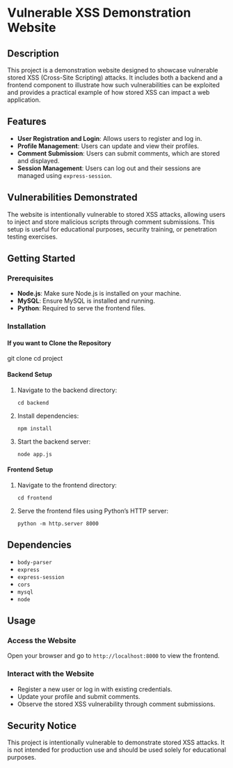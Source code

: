 # Vulnerable XSS Demonstration Website

## Description

This project is a demonstration website designed to showcase vulnerable stored XSS (Cross-Site Scripting) attacks. It includes both a backend and a frontend component to illustrate how such vulnerabilities can be exploited and provides a practical example of how stored XSS can impact a web application.

## Features

- **User Registration and Login**: Allows users to register and log in.
- **Profile Management**: Users can update and view their profiles.
- **Comment Submission**: Users can submit comments, which are stored and displayed.
- **Session Management**: Users can log out and their sessions are managed using `express-session`.

## Vulnerabilities Demonstrated

The website is intentionally vulnerable to stored XSS attacks, allowing users to inject and store malicious scripts through comment submissions. This setup is useful for educational purposes, security training, or penetration testing exercises.

## Getting Started

### Prerequisites

- **Node.js**: Make sure Node.js is installed on your machine.
- **MySQL**: Ensure MySQL is installed and running.
- **Python**: Required to serve the frontend files.

### Installation

#### If you want to Clone the Repository

git clone [<repository-url>](https://github.com/MnaseemMuhammadi/Stored-XSS-Demonstration)
cd <repository-directory>project

#### Backend Setup

1. Navigate to the backend directory:

   ```
   cd backend
   ```

2. Install dependencies:

   ```
   npm install
   ```

3. Start the backend server:

   ```
   node app.js
   ```

#### Frontend Setup

1. Navigate to the frontend directory:

   ```
   cd frontend
   ```

2. Serve the frontend files using Python’s HTTP server:

   ```
   python -m http.server 8000
   ```

## Dependencies

- `body-parser`
- `express`
- `express-session`
- `cors`
- `mysql`
- `node`

## Usage

### Access the Website

Open your browser and go to `http://localhost:8000` to view the frontend.

### Interact with the Website

- Register a new user or log in with existing credentials.
- Update your profile and submit comments.
- Observe the stored XSS vulnerability through comment submissions.

## Security Notice

This project is intentionally vulnerable to demonstrate stored XSS attacks. It is not intended for production use and should be used solely for educational purposes.
